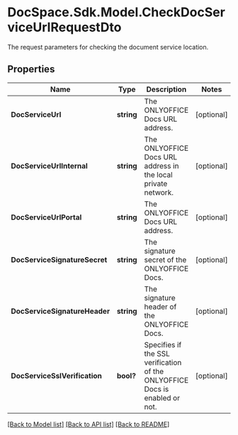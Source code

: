 # DocSpace.Sdk.Model.CheckDocServiceUrlRequestDto
The request parameters for checking the document service location.

## Properties

Name | Type | Description | Notes
------------ | ------------- | ------------- | -------------
**DocServiceUrl** | **string** | The ONLYOFFICE Docs URL address. | [optional] 
**DocServiceUrlInternal** | **string** | The ONLYOFFICE Docs URL address in the local private network. | [optional] 
**DocServiceUrlPortal** | **string** | The ONLYOFFICE Docs URL address. | [optional] 
**DocServiceSignatureSecret** | **string** | The signature secret of the ONLYOFFICE Docs. | [optional] 
**DocServiceSignatureHeader** | **string** | The signature header of the ONLYOFFICE Docs. | [optional] 
**DocServiceSslVerification** | **bool?** | Specifies if the SSL verification of the ONLYOFFICE Docs is enabled or not. | [optional] 

[[Back to Model list]](../README.md#documentation-for-models) [[Back to API list]](../README.md#documentation-for-api-endpoints) [[Back to README]](../README.md)

